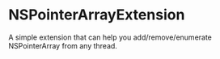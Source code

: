 # NSPointerArrayExtension

A simple extension that can help you add/remove/enumerate NSPointerArray from any thread.
